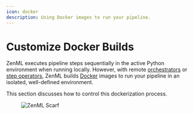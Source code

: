 ```yaml
---
icon: docker
description: Using Docker images to run your pipeline.
---
```


# Customize Docker Builds

ZenML executes pipeline steps sequentially in the active Python environment when running locally. However, with remote [orchestrators](https://docs.zenml.io/user-guides/production-guide/cloud-orchestration) or [step operators](../../component-guide/step-operators/step-operators.md), ZenML builds [Docker](https://www.docker.com/) images to run your pipeline in an isolated, well-defined environment.

This section discusses how to control this dockerization process.

<figure><img src="https://static.scarf.sh/a.png?x-pxid=f0b4f458-0a54-4fcd-aa95-d5ee424815bc" alt="ZenML Scarf"><figcaption></figcaption></figure>
